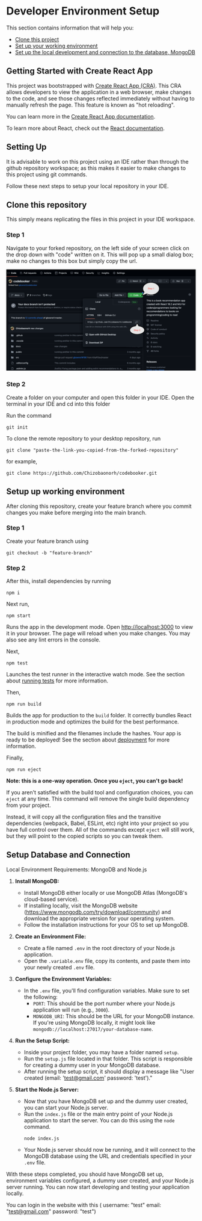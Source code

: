 # Developer Environment Setup

This section contains information that will help you:

- [Clone this project](#clone)
- [Set up your working environment](#env)
- [Set up the local development and connection to the database, MongoDB](#database)

## Getting Started with Create React App

This project was bootstrapped with [Create React App (CRA)](https://github.com/facebook/create-react-app). 
This CRA allows developers to view the application in a web browser, make changes to the code, and see those changes reflected immediately without having to manually refresh the page. This feature is known as "hot reloading".

You can learn more in the [Create React App documentation](https://create-react-app.dev/docs/getting-started/).

To learn more about React, check out the [React documentation](https://react.dev/).

## Setting Up

It is advisable to work on this project using an IDE rather than through the github repository workspace; as this makes it easier to make changes to this project using git commands.

Follow these next steps to setup your local repository in your IDE.

## Clone this repository <a name="clone"></a>
This simply means replicating the files in this project in your IDE workspace.

### Step 1

Navigate to your forked repository, on the left side of your screen click on the drop down with "code" written on it. This will pop up a small dialog box; make no changes to this box but simply copy the url.

![](./Clone.png)


### Step 2

Create a folder on your computer and open this folder in your IDE. Open the terminal in your IDE and cd into this folder

Run the command

```
git init
```

To clone the remote repository to your desktop repository, run

```
git clone "paste-the-link-you-copied-from-the-forked-repository"
```

for example,
```
git clone https://github.com/Chizobaonorh/codebooker.git
```

## Setup up working environment<a name="env"></a>

After cloning this repository, create your feature branch where you commit changes you make before merging into the main branch.

### Step 1

Create your feature branch using

```
git checkout -b "feature-branch"
```

### Step 2

 After this, install dependencies by running

 ```
 npm i

 ```

Next run,

```
npm start
```

Runs the app in the development mode. 
Open [http://localhost:3000](http://localhost:3000) to view it in your browser. The page will reload when you make changes. You may also see any lint errors in the console.

Next,

```
npm test
```

Launches the test runner in the interactive watch mode. See the section about [running tests](https://facebook.github.io/create-react-app/docs/running-tests) for more information.

Then, 

```
npm run build
```

Builds the app for production to the `build` folder. It correctly bundles React in production mode and optimizes the build for the best performance.

The build is minified and the filenames include the hashes. Your app is ready to be deployed!
See the section about [deployment](https://facebook.github.io/create-react-app/docs/deployment) for more information.

Finally,

```
npm run eject
```

**Note: this is a one-way operation. Once you `eject`, you can't go back!**

If you aren't satisfied with the build tool and configuration choices, you can `eject` at any time. This command will remove the single build dependency from your project.

Instead, it will copy all the configuration files and the transitive dependencies (webpack, Babel, ESLint, etc) right into your project so you have full control over them. All of the commands except `eject` will still work, but they will point to the copied scripts so you can tweak them.


## Setup Database and Connection <a name="database"></a>

Local Environment Requirements: MongoDB and Node.js

1. **Install MongoDB:**
   - Install MongoDB either locally or use MongoDB Atlas (MongoDB's cloud-based service).
   - If installing locally, visit the MongoDB website (https://www.mongodb.com/try/download/community) and download the appropriate version for your operating system.
   - Follow the installation instructions for your OS to set up MongoDB.

2. **Create an Environment File:**
   - Create a file named `.env` in the root directory of your Node.js application.
   - Open the `.variable.env` file, copy its contents, and paste them into your newly created `.env` file.

3. **Configure the Environment Variables:**
   - In the `.env` file, you'll find configuration variables. Make sure to set the following:
     - `PORT`: This should be the port number where your Node.js application will run (e.g., `3000`).
     - `MONGODB_URI`: This should be the URL for your MongoDB instance. If you're using MongoDB locally, it might look like `mongodb://localhost:27017/your-database-name`.

4. **Run the Setup Script:**
   - Inside your project folder, you may have a folder named `setup`.
   - Run the `setup.js` file located in that folder. This script is responsible for creating a dummy user in your MongoDB database.
   - After running the setup script, it should display a message like "User created (email: 'test@gmail.com' password: 'test')."

5. **Start the Node.js Server:**
   - Now that you have MongoDB set up and the dummy user created, you can start your Node.js server.
   - Run the `index.js` file or the main entry point of your Node.js application to start the server. You can do this using the `node` command.
     ```
     node index.js
     ```
   - Your Node.js server should now be running, and it will connect to the MongoDB database using the URL and credentials specified in your `.env` file.

With these steps completed, you should have MongoDB set up, environment variables configured, a dummy user created, and your Node.js server running. You can now start developing and testing your application locally.

You can login in the website with this ( username: "test" email: "test@gmail.com" password: "test")



